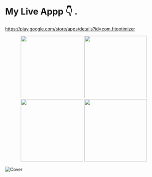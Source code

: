
# My Live Appp 👇                                                                                                                                       .
 https://play.google.com/store/apps/details?id=com.fitoptimizer


<p align="center">
  <img src="https://github.com/user-attachments/assets/85d661fc-aa8b-45a4-8c7f-183413ec1d85" width="200" />
  <img src="https://github.com/user-attachments/assets/98e59ed2-8889-4fa1-945c-a2d4d158bced" width="200" />
  <img src="https://github.com/user-attachments/assets/e7b5db0b-3db1-48a2-9907-a3462192c98e" width="200" />
  <img src="https://github.com/user-attachments/assets/67e284e7-03ad-4f4b-9b8f-a63df236deee" width="200" />
</p>



![Cover](https://github.com/user-attachments/assets/cf44bfd1-7d02-4fbf-a95e-0aaca5f785dd)

